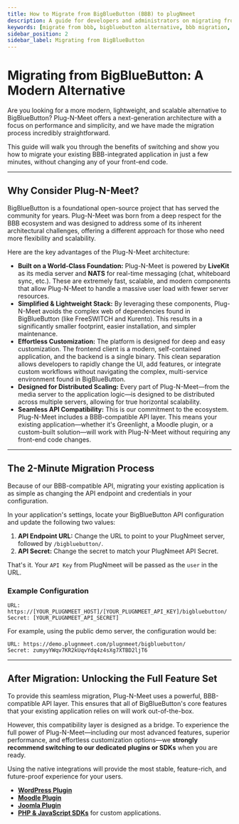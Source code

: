 ```yaml
---
title: How to Migrate from BigBlueButton (BBB) to plugNmeet
description: A guide for developers and administrators on migrating from a BigBlueButton server to plugNmeet for a more modern, scalable, and customizable solution.
keywords: [migrate from bbb, bigbluebutton alternative, bbb migration, bbb replacement, plugnmeet vs bbb, tutorial]
sidebar_position: 2
sidebar_label: Migrating from BigBlueButton
---
```


# Migrating from BigBlueButton: A Modern Alternative

Are you looking for a more modern, lightweight, and scalable alternative to BigBlueButton? Plug-N-Meet offers a next-generation architecture with a focus on performance and simplicity, and we have made the migration process incredibly straightforward.

This guide will walk you through the benefits of switching and show you how to migrate your existing BBB-integrated application in just a few minutes, without changing any of your front-end code.

---

## Why Consider Plug-N-Meet?

BigBlueButton is a foundational open-source project that has served the community for years. Plug-N-Meet was born from a deep respect for the BBB ecosystem and was designed to address some of its inherent architectural challenges, offering a different approach for those who need more flexibility and scalability.

Here are the key advantages of the Plug-N-Meet architecture:

-   **Built on a World-Class Foundation:** Plug-N-Meet is powered by **LiveKit** as its media server and **NATS** for real-time messaging (chat, whiteboard sync, etc.). These are extremely fast, scalable, and modern components that allow Plug-N-Meet to handle a massive user load with fewer server resources.
-   **Simplified & Lightweight Stack:** By leveraging these components, Plug-N-Meet avoids the complex web of dependencies found in BigBlueButton (like FreeSWITCH and Kurento). This results in a significantly smaller footprint, easier installation, and simpler maintenance.
-   **Effortless Customization:** The platform is designed for deep and easy customization. The frontend client is a modern, self-contained application, and the backend is a single binary. This clean separation allows developers to rapidly change the UI, add features, or integrate custom workflows without navigating the complex, multi-service environment found in BigBlueButton.
-   **Designed for Distributed Scaling:** Every part of Plug-N-Meet—from the media server to the application logic—is designed to be distributed across multiple servers, allowing for true horizontal scalability.
-   **Seamless API Compatibility:** This is our commitment to the ecosystem. Plug-N-Meet includes a BBB-compatible API layer. This means your existing application—whether it's Greenlight, a Moodle plugin, or a custom-built solution—will work with Plug-N-Meet without requiring any front-end code changes.

---

## The 2-Minute Migration Process

Because of our BBB-compatible API, migrating your existing application is as simple as changing the API endpoint and credentials in your configuration.

In your application's settings, locate your BigBlueButton API configuration and update the following two values:

1.  **API Endpoint URL:** Change the URL to point to your PlugNmeet server, followed by `/bigbluebutton/`.
2.  **API Secret:** Change the secret to match your PlugNmeet API Secret.

That's it. Your `API Key` from PlugNmeet will be passed as the `user` in the URL.

### Example Configuration

```
URL: https://[YOUR_PLUGNMEET_HOST]/[YOUR_PLUGNMEET_API_KEY]/bigbluebutton/
Secret: [YOUR_PLUGNMEET_API_SECRET]
```

For example, using the public demo server, the configuration would be:

```
URL: https://demo.plugnmeet.com/plugnmeet/bigbluebutton/
Secret: zumyyYWqv7KR2kUqvYdq4z4sXg7XTBD2ljT6
```

---

## After Migration: Unlocking the Full Feature Set

To provide this seamless migration, Plug-N-Meet uses a powerful, BBB-compatible API layer. This ensures that all of BigBlueButton's core features that your existing application relies on will work out-of-the-box.

However, this compatibility layer is designed as a bridge. To experience the full power of Plug-N-Meet—including our most advanced features, superior performance, and effortless customization options—we **strongly recommend switching to our dedicated plugins or SDKs** when you are ready.

Using the native integrations will provide the most stable, feature-rich, and future-proof experience for your users.

-   **[WordPress Plugin](/docs/user-guide/wordPress-integration.md)**
-   **[Moodle Plugin](/docs/user-guide/moodle-integration.md)**
-   **[Joomla Plugin](/docs/user-guide/joomla-integration.md)**
-   **[PHP & JavaScript SDKs](/docs/tutorials/quick_php.md)** for custom applications.
